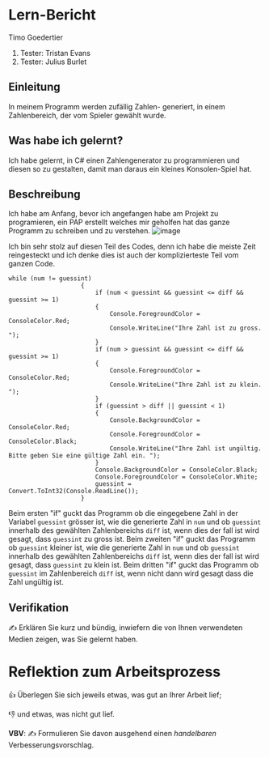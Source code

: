 # Lern-Bericht
Timo Goedertier
1. Tester: Tristan Evans
2. Tester: Julius Burlet

## Einleitung

In meinem Programm werden zufällig Zahlen- generiert, in einem Zahlenbereich, der vom Spieler gewählt wurde. 

## Was habe ich gelernt?

Ich habe gelernt, in C# einen Zahlengenerator zu programmieren und diesen so zu gestalten, damit man daraus ein kleines Konsolen-Spiel hat.

## Beschreibung

Ich habe am Anfang, bevor ich angefangen habe am Projekt zu programieren, ein PAP erstellt welches mir geholfen hat das ganze Programm zu schreiben und zu verstehen.
![image](https://user-images.githubusercontent.com/110891995/186114469-ca121daf-4013-4dfc-82f9-98bb753c76b5.png)


Ich bin sehr stolz auf diesen Teil des Codes, denn ich habe die meiste Zeit reingesteckt und ich denke dies ist auch der komplizierteste Teil vom ganzen Code.

```
while (num != guessint)
                    {
                        if (num < guessint && guessint <= diff && guessint >= 1)
                        {
                            Console.ForegroundColor = ConsoleColor.Red;
                            Console.WriteLine("Ihre Zahl ist zu gross. ");
                        }
                        if (num > guessint && guessint <= diff && guessint >= 1)
                        {
                            Console.ForegroundColor = ConsoleColor.Red;
                            Console.WriteLine("Ihre Zahl ist zu klein. ");
                        }
                        if (guessint > diff || guessint < 1) 
                        {
                            Console.BackgroundColor = ConsoleColor.Red;
                            Console.ForegroundColor = ConsoleColor.Black;
                            Console.WriteLine("Ihre Zahl ist ungültig. Bitte geben Sie eine gültige Zahl ein. ");
                        }
                        Console.BackgroundColor = ConsoleColor.Black;
                        Console.ForegroundColor = ConsoleColor.White;
                        guessint = Convert.ToInt32(Console.ReadLine());
                    }
```
Beim ersten "if" guckt das Programm ob die eingegebene Zahl in der Variabel ``guessint`` grösser ist, wie die generierte Zahl in ``num`` und ob ``guessint`` innerhalb des gewählten Zahlenbereichs ``diff`` ist, wenn dies der fall ist wird gesagt, dass ``guessint`` zu gross ist.
Beim zweiten "if" guckt das Programm ob ``guessint`` kleiner ist, wie die generierte Zahl in ``num`` und ob ``guessint`` innerhalb des gewählten Zahlenbereichs ``diff`` ist, wenn dies der fall ist wird gesagt, dass ``guessint`` zu klein ist.
Beim dritten "if" guckt das Programm ob ``guessint`` im Zahlenbereich ``diff`` ist, wenn nicht dann wird gesagt dass die Zahl ungültig ist.

## Verifikation

✍️ Erklären Sie kurz und bündig, inwiefern die von Ihnen verwendeten Medien zeigen, was Sie gelernt haben.

# Reflektion zum Arbeitsprozess

👍 Überlegen Sie sich jeweils etwas, was gut an Ihrer Arbeit lief; 

👎 und etwas, was nicht gut lief.

**VBV**: ✍️ Formulieren Sie davon ausgehend einen *handelbaren* Verbesserungsvorschlag.
